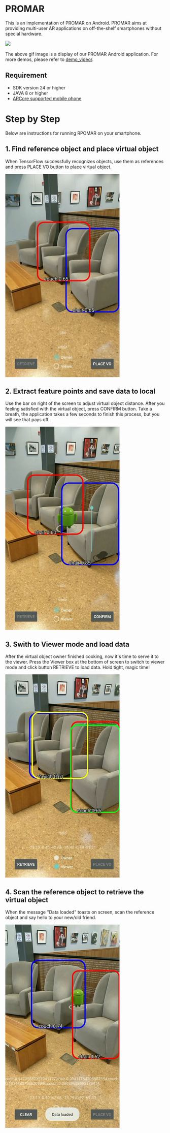 # PROMAR

This is an implementation of PROMAR on Android. PROMAR aims at providing multi-user AR applications on off-the-shelf smartphones without special hardware.

![](img/demo.gif)

The above gif image is a display of our PROMAR Android application. For more demos, please refer to [demo_video/](https://github.com/PROMAR2019/PROMAR_Android/tree/master/demo_video).

## Requirement

* SDK version 24 or higher
* JAVA 8 or higher
* [ARCore supported mobile phone](https://developers.google.com/ar/discover/supported-devices)


# Step by Step

Below are instructions for running RPOMAR on your smartphone.


## 1. Find reference object and place virtual object

When TensorFlow successfully recognizes objects, use them as references and press PLACE VO button to place virtual object.

![](img/step_1.png)

## 2. Extract feature points and save data to local

Use the bar on right of the screen to adjust virtual object distance. After you feeling satisfied with the virtual object, press CONFIRM button. Take a breath, the application takes a few seconds to finish this process, but you will see that pays off.

![](img/step_2.png)

## 3. Swith to Viewer mode and load data

After the virtual object owner finished cooking, now it's time to serve it to the viewer. Press the Viewer box at the bottom of screen to switch to viewer mode and click button RETRIEVE to load data. Hold tight, magic time!

![](img/step_3.png)

## 4. Scan the reference object to retrieve the virtual object

When the message "Data loaded" toasts on screen, scan the reference object and say hello to your new/old friend.

![](img/step_4.png)
